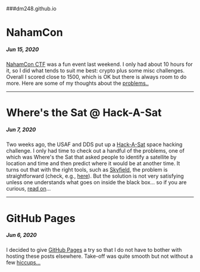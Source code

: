 ###dm248.github.io

# NahamCon 

##### Jun 15, 2020

[NahamCon CTF](https://ctftime.org/event/1067) was a fun event last weekend.
I only had about 10 hours for it, so I did what tends to suit me best: crypto plus some misc challenges.
Overall I scored close to 1500, which is OK but there is always room to do more.
Here are some of my thoughts about the [problems..](/posts/20200615_NahamCon.md)

---

# Where's the Sat @ Hack-A-Sat

##### Jun 7, 2020

Two weeks ago, the USAF and DDS put up a [Hack-A-Sat](https://www.hackasat.com/) space hacking challenge.
I only had time to check out a handful of the problems, one of which was Where's the Sat that asked people
to identify a satellite by location and time and then predict where it would be at another time. It turns out
that with the
right tools, such as [Skyfield](https://rhodesmill.org/skyfield/), the problem is straightforward 
(check, e.g., [here](https://medium.com/@pdelteil/wheres-the-sat-hack-a-sat-writeup-9a523634963b)). 
But the solution is not very satisfying unless one understands what goes on inside the black box... 
so if you are curious, [read on](/posts/20200607_Wheres_the_Sat.md)...

---

# GitHub Pages

##### Jun 6, 2020

I decided to give [GitHub Pages](https://pages.github.com/)
a try so that I do not have to bother with hosting these posts elsewhere.
Take-off was quite smooth but not without a few [hiccups...](posts/20200606_GitHub_Pages.md)
